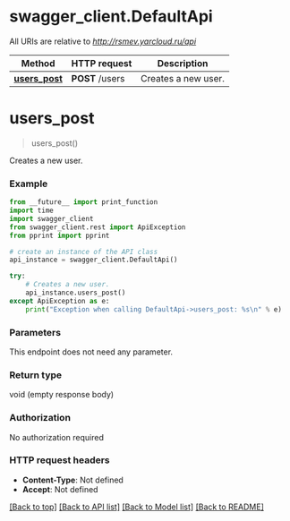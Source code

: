 # swagger_client.DefaultApi

All URIs are relative to *http://rsmev.yarcloud.ru/api*

Method | HTTP request | Description
------------- | ------------- | -------------
[**users_post**](DefaultApi.md#users_post) | **POST** /users | Creates a new user.

# **users_post**
> users_post()

Creates a new user.

### Example
```python
from __future__ import print_function
import time
import swagger_client
from swagger_client.rest import ApiException
from pprint import pprint

# create an instance of the API class
api_instance = swagger_client.DefaultApi()

try:
    # Creates a new user.
    api_instance.users_post()
except ApiException as e:
    print("Exception when calling DefaultApi->users_post: %s\n" % e)
```

### Parameters
This endpoint does not need any parameter.

### Return type

void (empty response body)

### Authorization

No authorization required

### HTTP request headers

 - **Content-Type**: Not defined
 - **Accept**: Not defined

[[Back to top]](#) [[Back to API list]](../README.md#documentation-for-api-endpoints) [[Back to Model list]](../README.md#documentation-for-models) [[Back to README]](../README.md)

